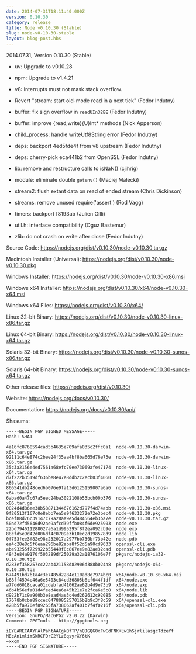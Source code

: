 ```yaml
---
date: 2014-07-31T18:11:40.000Z
version: 0.10.30
category: release
title: Node v0.10.30 (Stable)
slug: node-v0-10-30-stable
layout: blog-post.hbs
---
```


2014.07.31, Version 0.10.30 (Stable)

* uv: Upgrade to v0.10.28

* npm: Upgrade to v1.4.21

* v8: Interrupts must not mask stack overflow.

* Revert "stream: start old-mode read in a next tick" (Fedor Indutny)

* buffer: fix sign overflow in `readUIn32BE` (Fedor Indutny)

* buffer: improve {read,write}{U}Int* methods (Nick Apperson)

* child_process: handle writeUtf8String error (Fedor Indutny)

* deps: backport 4ed5fde4f from v8 upstream (Fedor Indutny)

* deps: cherry-pick eca441b2 from OpenSSL (Fedor Indutny)

* lib: remove and restructure calls to isNaN() (cjihrig)

* module: eliminate double `getenv()` (Maciej Małecki)

* stream2: flush extant data on read of ended stream (Chris Dickinson)

* streams: remove unused require('assert') (Rod Vagg)

* timers: backport f8193ab (Julien Gilli)

* util.h: interface compatibility (Oguz Bastemur)

* zlib: do not crash on write after close (Fedor Indutny)


Source Code: https://nodejs.org/dist/v0.10.30/node-v0.10.30.tar.gz

Macintosh Installer (Universal): https://nodejs.org/dist/v0.10.30/node-v0.10.30.pkg

Windows Installer: https://nodejs.org/dist/v0.10.30/node-v0.10.30-x86.msi

Windows x64 Installer: https://nodejs.org/dist/v0.10.30/x64/node-v0.10.30-x64.msi

Windows x64 Files: https://nodejs.org/dist/v0.10.30/x64/

Linux 32-bit Binary: https://nodejs.org/dist/v0.10.30/node-v0.10.30-linux-x86.tar.gz

Linux 64-bit Binary: https://nodejs.org/dist/v0.10.30/node-v0.10.30-linux-x64.tar.gz

Solaris 32-bit Binary: https://nodejs.org/dist/v0.10.30/node-v0.10.30-sunos-x86.tar.gz

Solaris 64-bit Binary: https://nodejs.org/dist/v0.10.30/node-v0.10.30-sunos-x64.tar.gz

Other release files: https://nodejs.org/dist/v0.10.30/

Website: https://nodejs.org/docs/v0.10.30/

Documentation: https://nodejs.org/docs/v0.10.30/api/

Shasums:
```
-----BEGIN PGP SIGNED MESSAGE-----
Hash: SHA1

4a16fc8768594cad5b4635e709afa035c2ffc0a1  node-v0.10.30-darwin-x64.tar.gz
92111c64e874c2bee24f35aa4bf8ba665d76e73e  node-v0.10.30-darwin-x86.tar.gz
35c3a2156e4ed7561a68efc70ee73069afe47174  node-v0.10.30-linux-x64.tar.gz
d7f222b3519df636be8e47e8ddb2c2ecb03f4060  node-v0.10.30-linux-x86.tar.gz
866541db248ced6b076e9fa13d6125159007a6a6  node-v0.10.30-sunos-x64.tar.gz
6abad0a47c67a5eec24ba3022108b53bcb00b376  node-v0.10.30-sunos-x86.tar.gz
0824d4d86ee38b58871344676162d797f4d74abb  node-v0.10.30-x86.msi
9f20513f167c0e8ebb7ea5e9f633272e72e3bec4  node-v0.10.30.pkg
bcef88d76c39147c79a28aa9e5d484564eb3ba7e  node-v0.10.30.tar.gz
50ad72fd5646d92ae9afcd39ffb084f6de925903  node.exe
22bd794611288027a6a1d995295f8f2ea092cb9e  node.exp
88cfd5e9d42d006df4c0709e3b10ec2d198578d9  node.lib
0f753fee3f82e98c232017a2977bb730bf73b42e  node.pdb
ea4c28e8c5f6eaa296be82aba8f52d5a90cd9633  openssl-cli.exe
abe93255f729922b55449f8c867ee9e82ae32cad  openssl-cli.pdb
4843e84a9170f503289df25029a32a1876106e7f  pkgsrc/nodejs-ia32-0.10.30.tgz
d283ef358257cc22ab421158d82906d388b024a8  pkgsrc/nodejs-x64-0.10.30.tgz
674491bd761a4c3e7485d2284e110ad8e7974bc0  x64/node-v0.10.30-x64.msi
b88ff4594e46a6e5403c84cd36805b8cf644f1df  x64/node.exe
a77dd6018caca01cdebfad41062ae62b4d9e73b9  x64/node.exp
46b4b56efa01d4feed4ea6a45b21e7e2fca6e5c8  x64/node.lib
d922b71c9a900b3e8ead4ae3c4ed262612c92085  x64/node.pdb
17678b0cba89ccec0478085257016b2b9c3f8c59  x64/openssl-cli.exe
428b5fa970ef89265fa738062af401b7f4f0216f  x64/openssl-cli.pdb
-----BEGIN PGP SIGNATURE-----
Version: GnuPG/MacGPG2 v2.0.22 (Darwin)
Comment: GPGTools - http://gpgtools.org

iEYEARECAAYFAlPahtAACgkQfTP/nQJGQG0xFwCdFNK+Lw1hSjrlilasgcTdzeYf
MEcAn1mliYSkRCFDrC2YLz8qsyrXY6tK
=xxqm
-----END PGP SIGNATURE-----
```
